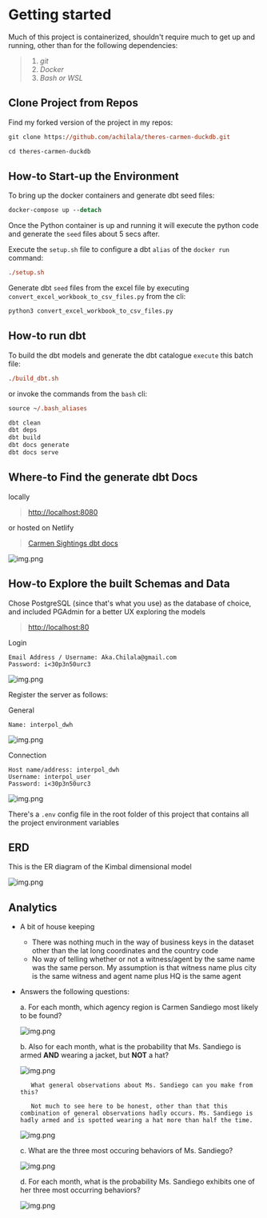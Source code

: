 # Getting started
Much of this project is containerized, shouldn't require much to get up and running, other than for the following dependencies:

> 1. _git_
> 2. _Docker_
> 2. _Bash or WSL_

## Clone Project from Repos
Find my forked version of the project in my repos:
```ps
git clone https://github.com/achilala/theres-carmen-duckdb.git

cd theres-carmen-duckdb
```

## How-to Start-up the Environment
To bring up the docker containers and generate dbt seed files:
```ps
docker-compose up --detach
```
Once the Python container is up and running it will execute the python code and generate the `seed` files about 5 secs after.

Execute the `setup.sh` file to configure a dbt `alias` of the `docker run` command:
```ps
./setup.sh
```

Generate dbt `seed` files from the excel file by executing `convert_excel_workbook_to_csv_files.py` from the cli:
```ps
python3 convert_excel_workbook_to_csv_files.py
```

## How-to run dbt
To build the dbt models and generate the dbt catalogue `execute` this batch file:
```ps
./build_dbt.sh
```

or invoke the commands from the `bash` cli:

```ps
source ~/.bash_aliases

dbt clean
dbt deps
dbt build
dbt docs generate
dbt docs serve
```

## Where-to Find the generate dbt Docs
locally
> [http://localhost:8080](http://localhost:8080)

or hosted on Netlify
> [Carmen Sightings dbt docs](https://carmen-sightings-dbt-docs.netlify.app)

![img.png](docs/dbt_docs.PNG)


## How-to Explore the built Schemas and Data
Chose PostgreSQL (since that's what you use) as the database of choice, and included PGAdmin for a better UX exploring the models
> [http://localhost:80](http://localhost:80)

Login
```
Email Address / Username: Aka.Chilala@gmail.com
Password: i<30p3n50urc3
```
![img.png](docs/pgadmin4_login.PNG)

Register the server as follows:

General
```
Name: interpol_dwh
```
![img.png](docs/pgadmin4_register_server_general.PNG)

Connection
```
Host name/address: interpol_dwh
Username: interpol_user
Password: i<30p3n50urc3
```
![img.png](docs/pgadmin4_register_server_connection.PNG)

There's a `.env` config file in the root folder of this project that contains all the project environment variables

## ERD
This is the ER diagram of the Kimbal dimensional model

![img.png](docs/erd.PNG)

## Analytics

* A bit of house keeping
     - There was nothing much in the way of business keys in the dataset other than the lat long coordinates and the country code
     - No way of telling whether or not a witness/agent by the same name was the same person. My assumption is that witness name plus city is the same witness and agent name plus HQ is the same agent

* Answers the following questions:

    a. For each month, which agency region is Carmen Sandiego most likely to be found?
    
    ![img.png](docs/question_a_results.PNG)

    b. Also for each month, what is the probability that Ms. Sandiego is armed __AND__ wearing a jacket, but __NOT__ a hat?
    
    ![img.png](docs/question_b_results.PNG)

         What general observations about Ms. Sandiego can you make from this?

         Not much to see here to be honest, other than that this combination of general observations hadly occurs. Ms. Sandiego is hadly armed and is spotted wearing a hat more than half the time.

    ![img.png](docs/general_observation_stats.PNG)

    c. What are the three most occuring behaviors of Ms. Sandiego?

    ![img.png](docs/question_c_results.PNG)

    d. For each month, what is the probability Ms. Sandiego exhibits one of her three most occurring behaviors?
    
    ![img.png](docs/question_d_results.PNG)